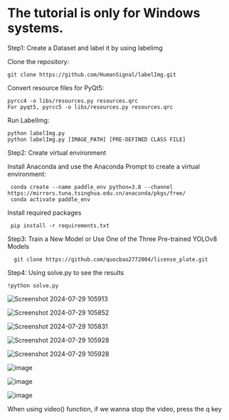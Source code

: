 # The tutorial is only for Windows systems.

Step1: Create a Dataset and label it by using labelimg

Clone the repository:

    git clone https://github.com/HumanSignal/labelImg.git
    
Convert resource files for PyQt5:    

    pyrcc4 -o libs/resources.py resources.qrc
    For pyqt5, pyrcc5 -o libs/resources.py resources.qrc
    
Run LabelImg:  

    python labelImg.py
    python labelImg.py [IMAGE_PATH] [PRE-DEFINED CLASS FILE]

Step2: Create virtual environment

  Install Anaconda and use the Anaconda Prompt to create a virtual environment:
  
     conda create --name paddle_env python=3.8 --channel https://mirrors.tuna.tsinghua.edu.cn/anaconda/pkgs/free/
     conda activate paddle_env
     
  Install required packages
  
     pip install -r requirements.txt

Step3: Train a New Model or Use One of the Three Pre-trained YOLOv8 Models

      git clone https://github.com/quocbao2772004/license_plate.git

Step4: Using solve.py to see the results

    !python solve.py

![Screenshot 2024-07-29 105913](https://github.com/user-attachments/assets/965596dc-32ec-4dce-be47-fc1ddae7e3eb)

![Screenshot 2024-07-29 105852](https://github.com/user-attachments/assets/ff2f59e2-1d52-40bb-91f2-9f0d506350e9)

![Screenshot 2024-07-29 105831](https://github.com/user-attachments/assets/197a4104-3243-4c86-a633-ec67876bb647)

![Screenshot 2024-07-29 105928](https://github.com/user-attachments/assets/8c50a2f8-b12b-4ea8-82de-16e6e08e696f)

![Screenshot 2024-07-29 105928](https://github.com/user-attachments/assets/a405a33d-770b-4af6-81ac-60215fee57c4)

![image](https://github.com/user-attachments/assets/bc24cad6-6419-49a4-9b74-edad06bebb4f)

![image](https://github.com/user-attachments/assets/c4d28552-9a8f-41d1-b36f-8c86e39caba7)

![image](https://github.com/user-attachments/assets/609a76e0-bca9-4f8a-a8b8-57b9b9fb5582)


When using video() function, if we wanna stop the video, press the q key




